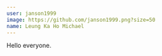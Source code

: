 ```yaml
---
user: janson1999
image: https://github.com/janson1999.png?size=50
name: Leung Ka Ho Michael
---
```

Hello everyone.
